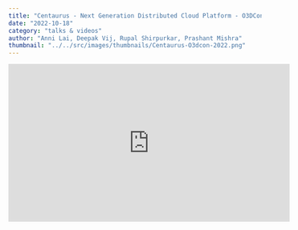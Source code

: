 ```yaml
---
title: "Centaurus - Next Generation Distributed Cloud Platform - O3DCon, 2022"
date: "2022-10-18"
category: "talks & videos"
author: "Anni Lai, Deepak Vij, Rupal Shirpurkar, Prashant Mishra"
thumbnail: "../../src/images/thumbnails/Centaurus-O3dcon-2022.png"
---
```



<iframe width="560" height="315" src="https://www.youtube.com/embed/47ualKYqkd8" title="YouTube video player" frameborder="0" allow="accelerometer; clipboard-write; encrypted-media; gyroscope; picture-in-picture" allowfullscreen></iframe>
